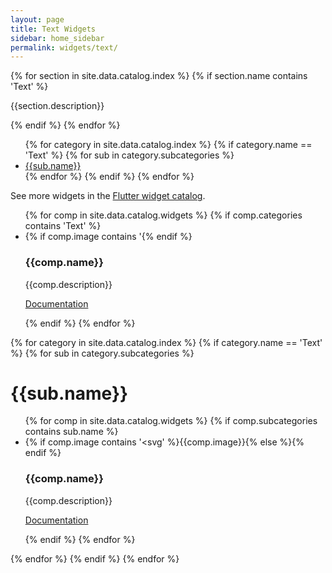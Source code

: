 ```yaml
---
layout: page
title: Text Widgets
sidebar: home_sidebar
permalink: widgets/text/
---
```


<div class="catalog">
{% for section in site.data.catalog.index %}
 {% if section.name contains 'Text' %}
 <div class="category-description"><p>{{section.description}}</p></div>
 {% endif %}
{% endfor %}

<ul>
{% for category in site.data.catalog.index %}
   {% if category.name == 'Text' %}
    {% for sub in category.subcategories %}
        <li><a href="#{{sub.name}}">{{sub.name}}</a></li>
    {% endfor %}
   {% endif %}
{% endfor %}
</ul>

<p>See more widgets in the <a href="..">Flutter widget catalog</a>.</p>


<ul class="cards">
{% for comp in site.data.catalog.widgets %}
 {% if comp.categories contains 'Text' %}
 <li class="cards__item">
 <div class="catalog-entry">
  <div class="catalog-image-holder">
    {% if comp.image contains '<svg' %}{{comp.image}}{% else %}<img alt="" src="{{comp.image}}" />{% endif %}
  </div>
  <h3>{{comp.name}}</h3>
  <p> {{comp.description}} </p>
  <p><a href="{{comp.link}}">Documentation</a></p><div class="clear"></div>
 </div>
 </li>
 {% endif %}
{% endfor %}
</ul>

{% for category in site.data.catalog.index %}
   {% if category.name == 'Text' %}
    {% for sub in category.subcategories %}
        <h1 id="{{sub.name}}">{{sub.name}}</h1>
        <ul class="cards">
        {% for comp in site.data.catalog.widgets %}
         {% if comp.subcategories contains sub.name %}
         <li class="cards__item">
             <div class="catalog-entry" >
                <div class="catalog-image-holder">
                  {% if comp.image contains '<svg' %}{{comp.image}}{% else %}<img alt="" src="{{comp.image}}" />{% endif %}
                </div>
                  <h3>{{comp.name}}</h3>
                  <p> {{comp.description}} </p>
                  <p><a href="{{comp.link}}">Documentation</a></p><div class="clear"></div>
                 </div>
             </li>
         {% endif %}
        {% endfor %}
        </ul>
    {% endfor %}
   {% endif %}
{% endfor %}
</div>
   